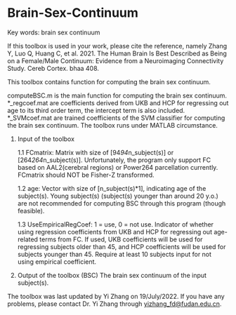 # Brain-Sex-Continuum

Key words: brain sex continuum

If this toolbox is used in your work, please cite the reference, namely Zhang Y, Luo Q, Huang C, et al. 2021. The Human Brain Is Best Described as Being on a Female/Male Continuum: Evidence from a Neuroimaging Connectivity Study. Cereb Cortex. bhaa 408.

This toolbox contains function for computing the brain sex continuum.

computeBSC.m is the main function for computing the brain sex continuum. 
*_regcoef.mat are coefficients derived from UKB and HCP for regressing out age to its third order term, the intercept term is also included. 
*_SVMcoef.mat are trained coefficients of the SVM classifier for computing the brain sex continuum.
The toolbox runs under MATLAB circumstance.


1. Input of the toolbox
    
	1.1 FCmatrix:
		Matrix with size of [94*94*n_subject(s)] or [264*264*n_subject(s)]. Unfortunately, the program only support FC based on AAL2(cerebral regions) or Power264 parcellation currently.
        FCmatrix should NOT be Fisher-Z transformed.
        
	1.2 age:
		Vector with size of [n_subject(s)*1], indicating age of the subject(s). Young subject(s) (subject(s) younger than around 20 y.o.) are not recommended for computing BSC through this program (though feasible).

	1.3 UseEmpiricalRegCoef:
		1 = use, 0 = not use.
		Indicator of whether using regression coefficients from UKB and HCP for regressing out age-related terms from FC. If used, UKB coefficients will be used for regressing subjects older than 45, and HCP coefficients will be used for subjects younger than 45. Require at least 10 subjects input for not using empirical coefficient. 
   
   
    
2. Output of the toolbox (BSC)
The brain sex continuum of the input subject(s).



The toolbox was last updated by Yi Zhang on 19/July/2022.
If you have any problems, please contact Dr. Yi Zhang through yizhang_fd@fudan.edu.cn.
